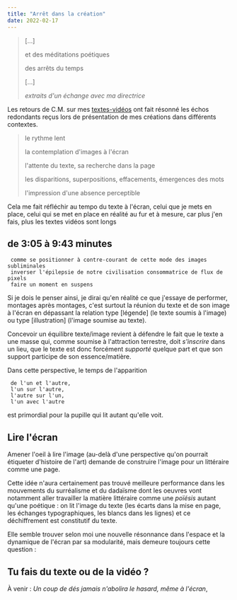 ```yaml
---
title: "Arrêt dans la création"
date: 2022-02-17
---
```


>[...]
>
>et des méditations poétiques
>
>des arrêts du temps
>
>[...]
>
>*extraits d'un échange avec ma directrice*

Les retours de C.M. sur mes [textes-vidéos](https://blank.blue/textes-videos/) ont fait résonné les échos redondants reçus lors de présentation de mes créations dans différents contextes. 

>le rythme lent
>
>la contemplation d'images à l'écran 
>
>l'attente du texte, sa recherche dans la page
>
>les disparitions, superpositions, effacements, émergences des mots
>
>l'impression d'une absence perceptible 

Cela me fait réfléchir au tempo du texte à l'écran, celui que je mets en place,
celui qui se met en place en réalité au fur et à mesure, car plus j'en fais, plus les textes vidéos sont longs 

## de 3:05 à 9:43 minutes

     comme se positionner à contre-courant de cette mode des images subliminales
     inverser l'épilepsie de notre civilisation consommatrice de flux de pixels
     faire un moment en suspens

Si je dois le penser ainsi, je dirai qu'en réalité ce que j'essaye de performer, montages après montages, c'est surtout la réunion du texte et de son image à l'écran en dépassant la relation type [légende] (le texte soumis à l'image) ou type [illustration] (l'image soumise au texte). 

Concevoir un équilibre texte/image revient à défendre le fait que le texte a une masse qui, comme soumise à l'attraction terrestre, doit *s'inscrire* dans un lieu, que le texte est donc forcément *supporté* quelque part et que son support participe de son essence/matière. 

Dans cette perspective, le temps de l'apparition 

     de l'un et l'autre, 
     l'un sur l'autre, 
     l'autre sur l'un, 
     l'un avec l'autre

est primordial pour la pupille qui lit autant qu'elle voit. 

## Lire l'écran

Amener l'oeil à lire l'image (au-delà d'une perspective qu'on pourrait étiqueter d'histoire de l'art) demande de construire l'image pour un littéraire comme une page. 

Cette idée n'aura certainement pas trouvé meilleure performance dans les mouvements du surréalisme et du dadaïsme dont les oeuvres vont notamment aller travailler la matière littéraire comme une *poïésis* autant qu'une poétique : on lit l'image du texte (les écarts dans la mise en page, les échanges typographiques, les blancs dans les lignes) et ce déchiffrement est constitutif du texte. 

Elle semble trouver selon moi une nouvelle résonnance dans l'espace et la dynamique de l'écran par sa modularité, mais demeure toujours cette question : 

## Tu fais du texte ou de la vidéo ? 


À venir : *Un coup de dés jamais n'abolira le hasard, même à l'écran*, 